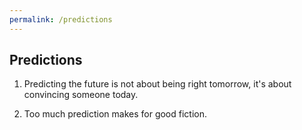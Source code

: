 ```yaml
---
permalink: /predictions
---
```


## Predictions

1. Predicting the future is not about being right tomorrow, it's about convincing someone today.

2. Too much prediction makes for good fiction.
